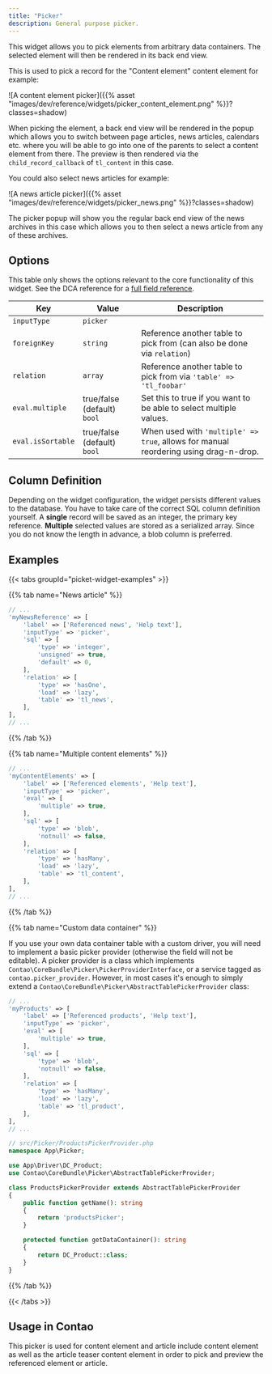 ```yaml
---
title: "Picker"
description: General purpose picker.
---
```


This widget allows you to pick elements from arbitrary data containers. The selected element will then be rendered in its back end view.

This is used to pick a record for the "Content element" content element for example:

![A content element picker]({{% asset "images/dev/reference/widgets/picker_content_element.png" %}}?classes=shadow)

When picking the element, a back end view will be rendered in the popup which allows you to switch between page articles, news articles,
calendars etc. where you will be able to go into one of the parents to select a content element from there. The preview is then rendered via 
the `child_record_callback` of `tl_content` in this case.

You could also select news articles for example:

![A news article picker]({{% asset "images/dev/reference/widgets/picker_news.png" %}}?classes=shadow)

The picker popup will show you the regular back end view of the news archives in this case which allows you to then select a news article
from any of these archives.


## Options

This table only shows the options relevant to the core functionality of this widget. See the DCA reference for a [full field reference](../../dca/fields).

| Key   | Value | Description
| ----- | ----- | --------------- |
| `inputType` | `picker` | |
| `foreignKey` | `string` | Reference another table to pick from (can also be done via `relation`) |
| `relation` | `array` | Reference another table to pick from via `'table' => 'tl_foobar'` |
| `eval.multiple` | true/false (default) `bool` | Set this to true if you want to be able to select multiple values. |
| `eval.isSortable` | true/false (default) `bool` | When used with `'multiple' => true`, allows for manual reordering using drag-n-drop. |


## Column Definition

Depending on the widget configuration, the widget persists different values to the database. You have to take care of the correct SQL column 
definition yourself. A **single** record will be saved as an integer, the primary key reference. **Multiple** selected values are stored as 
a serialized array. Since you do not know the length in advance, a blob column is preferred. 


## Examples

{{< tabs groupId="picket-widget-examples" >}}

{{% tab name="News article" %}}

```php
// ...
'myNewsReference' => [
    'label' => ['Referenced news', 'Help text'],
    'inputType' => 'picker',
    'sql' => [
        'type' => 'integer',
        'unsigned' => true,
        'default' => 0,
    ],
    'relation' => [
        'type' => 'hasOne',
        'load' => 'lazy',
        'table' => 'tl_news',
    ],
],
// ...
```

{{% /tab %}}

{{% tab name="Multiple content elements" %}}

```php
// ...
'myContentElements' => [
    'label' => ['Referenced elements', 'Help text'],
    'inputType' => 'picker',
    'eval' => [
        'multiple' => true,
    ],
    'sql' => [
        'type' => 'blob',
        'notnull' => false,
    ],
    'relation' => [
        'type' => 'hasMany',
        'load' => 'lazy',
        'table' => 'tl_content',
    ],
],
// ...
```

{{% /tab %}}

{{% tab name="Custom data container" %}}

If you use your own data container table with a custom driver, you will need to implement a basic picker provider
(otherwise the field will not be editable). A picker provider is a class which implements
`Contao\CoreBundle\Picker\PickerProviderInterface`, or a service tagged as `contao.picker_provider`. However, in most
cases it's enough to simply extend a `Contao\CoreBundle\Picker\AbstractTablePickerProvider` class:

```php
// ...
'myProducts' => [
    'label' => ['Referenced products', 'Help text'],
    'inputType' => 'picker',
    'eval' => [
        'multiple' => true,
    ],
    'sql' => [
        'type' => 'blob',
        'notnull' => false,
    ],
    'relation' => [
        'type' => 'hasMany',
        'load' => 'lazy',
        'table' => 'tl_product',
    ],
],
// ...
```

```php
// src/Picker/ProductsPickerProvider.php
namespace App\Picker;

use App\Driver\DC_Product;
use Contao\CoreBundle\Picker\AbstractTablePickerProvider;

class ProductsPickerProvider extends AbstractTablePickerProvider
{
    public function getName(): string
    {
        return 'productsPicker';
    }

    protected function getDataContainer(): string
    {
        return DC_Product::class;
    }
}
```

{{% /tab %}}

{{< /tabs >}}


## Usage in Contao

This picker is used for content element and article include content element as well as the article teaser content element in order to pick 
and preview the referenced element or article.
